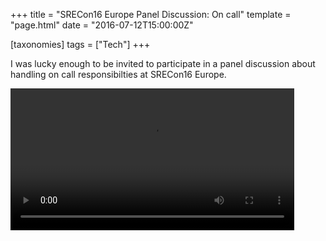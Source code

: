 +++
title = "SRECon16 Europe Panel Discussion: On call"
template = "page.html"
date = "2016-07-12T15:00:00Z"

[taxonomies]
tags = ["Tech"]
+++

I was lucky enough to be invited to participate in a panel discussion about
handling on call responsibilties at SRECon16 Europe.

<video width="90%" controls>
  <source src="https://2459d6dc103cb5933875-c0245c5c937c5dedcca3f1764ecc9b2f.ssl.cf2.rackcdn.com/srecon16europe/panel-oncall.mp4" type="video/mp4">
</video>
